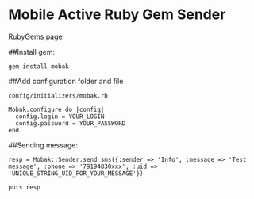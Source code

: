 Mobile Active Ruby Gem Sender
=============================

[RubyGems page](https://rubygems.org/gems/mobak)

##Install gem:

```gem install mobak```


##Add configuration folder and file

```
config/initializers/mobak.rb
```

```
Mobak.configure do |config|
  config.login = YOUR_LOGIN
  config.password = YOUR_PASSWORD
end
```

##Sending message:

```
resp = Mobak::Sender.send_sms({:sender => 'Info', :message => 'Test message', :phone => '79194830xxx', :uid => 'UNIQUE_STRING_UID_FOR_YOUR_MESSAGE'})

puts resp
```